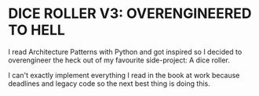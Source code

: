 # DICE ROLLER V3: OVERENGINEERED TO HELL

I read Architecture Patterns with Python and got inspired so I decided to overengineer the heck out of my favourite side-project: A dice roller.

I can't exactly implement everything I read in the book at work because deadlines and legacy code so the next best thing is doing this.
